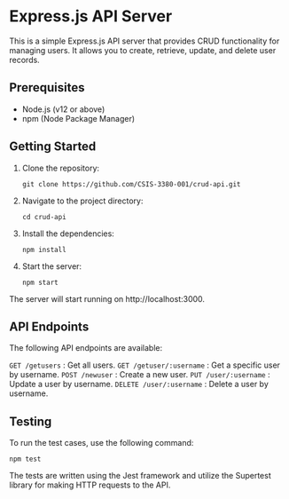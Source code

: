 # Express.js API Server

This is a simple Express.js API server that provides CRUD functionality for managing users. It allows you to create, retrieve, update, and delete user records.

## Prerequisites

- Node.js (v12 or above)
- npm (Node Package Manager)

## Getting Started

1. Clone the repository:

   `git clone https://github.com/CSIS-3380-001/crud-api.git`

2. Navigate to the project directory:

    `cd crud-api`

3. Install the dependencies:

    `npm install`

4. Start the server:

    `npm start`

The server will start running on http://localhost:3000.

## API Endpoints
The following API endpoints are available:

`GET /getusers` : Get all users.
`GET /getuser/:username` : Get a specific user by username.
`POST /newuser` : Create a new user.
`PUT /user/:username` : Update a user by username.
`DELETE /user/:username` : Delete a user by username.

## Testing
To run the test cases, use the following command:

`npm test`

The tests are written using the Jest framework and utilize the Supertest library for making HTTP requests to the API.
